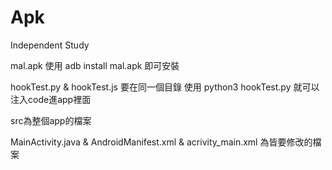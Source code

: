 # Apk
Independent Study

mal.apk 使用 adb install mal.apk 即可安裝

hookTest.py & hookTest.js 要在同一個目錄
使用 python3 hookTest.py 就可以注入code進app裡面

src為整個app的檔案

MainActivity.java & AndroidManifest.xml & acrivity_main.xml
為皆要修改的檔案
